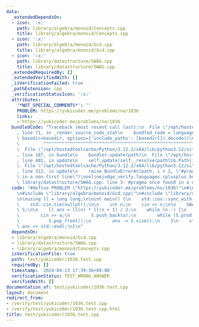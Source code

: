 ```yaml
---
data:
  _extendedDependsOn:
  - icon: ':x:'
    path: library/algebra/monoid/Concepts.cpp
    title: library/algebra/monoid/Concepts.cpp
  - icon: ':x:'
    path: library/algebra/monoid/Gcd.cpp
    title: library/algebra/monoid/Gcd.cpp
  - icon: ':x:'
    path: library/datastructure/SWAG.cpp
    title: library/datastructure/SWAG.cpp
  _extendedRequiredBy: []
  _extendedVerifiedWith: []
  _isVerificationFailed: true
  _pathExtension: cpp
  _verificationStatusIcon: ':x:'
  attributes:
    '*NOT_SPECIAL_COMMENTS*': ''
    PROBLEM: https://yukicoder.me/problems/no/1036
    links:
    - https://yukicoder.me/problems/no/1036
  bundledCode: "Traceback (most recent call last):\n  File \"/opt/hostedtoolcache/Python/3.12.2/x64/lib/python3.12/site-packages/onlinejudge_verify/documentation/build.py\"\
    , line 71, in _render_source_code_stat\n    bundled_code = language.bundle(stat.path,\
    \ basedir=basedir, options={'include_paths': [basedir]}).decode()\n          \
    \         ^^^^^^^^^^^^^^^^^^^^^^^^^^^^^^^^^^^^^^^^^^^^^^^^^^^^^^^^^^^^^^^^^^^^^^^^^^^^^^^^^\n\
    \  File \"/opt/hostedtoolcache/Python/3.12.2/x64/lib/python3.12/site-packages/onlinejudge_verify/languages/cplusplus.py\"\
    , line 187, in bundle\n    bundler.update(path)\n  File \"/opt/hostedtoolcache/Python/3.12.2/x64/lib/python3.12/site-packages/onlinejudge_verify/languages/cplusplus_bundle.py\"\
    , line 401, in update\n    self.update(self._resolve(pathlib.Path(included), included_from=path))\n\
    \  File \"/opt/hostedtoolcache/Python/3.12.2/x64/lib/python3.12/site-packages/onlinejudge_verify/languages/cplusplus_bundle.py\"\
    , line 312, in update\n    raise BundleErrorAt(path, i + 1, \"#pragma once found\
    \ in a non-first line\")\nonlinejudge_verify.languages.cplusplus_bundle.BundleErrorAt:\
    \ library/datastructure/SWAG.cpp: line 3: #pragma once found in a non-first line\n"
  code: "#define PROBLEM \"https://yukicoder.me/problems/no/1036\"\n#include <bits/stdc++.h>\n\
    \n#include \"library/algebra/monoid/Gcd.cpp\"\n#include \"library/datastructure/SWAG.cpp\"\
    \n\nusing ll = long long;\n\nint main() {\n    std::ios::sync_with_stdio(false);\n\
    \    std::cin.tie(nullptr);\n\n    int n;\n    cin >> n;\n\n    SWAG<MonoidGcd<ll>>\
    \ S;\n\n    ll ans = ll(n) * ll(n + 1) / 2;\n    while (n--) {\n        ll a;\n\
    \        cin >> a;\n        S.push_back(a);\n        while (S.prod() == 1)\n \
    \           S.pop_front();\n        ans -= S.size();\n    }\n    std::cout <<\
    \ ans << std::endl;\n}\n"
  dependsOn:
  - library/algebra/monoid/Gcd.cpp
  - library/datastructure/SWAG.cpp
  - library/algebra/monoid/Concepts.cpp
  isVerificationFile: true
  path: test/yukicoder/1036.test.cpp
  requiredBy: []
  timestamp: '2024-04-13 17:39:36+09:00'
  verificationStatus: TEST_WRONG_ANSWER
  verifiedWith: []
documentation_of: test/yukicoder/1036.test.cpp
layout: document
redirect_from:
- /verify/test/yukicoder/1036.test.cpp
- /verify/test/yukicoder/1036.test.cpp.html
title: test/yukicoder/1036.test.cpp
---
```

